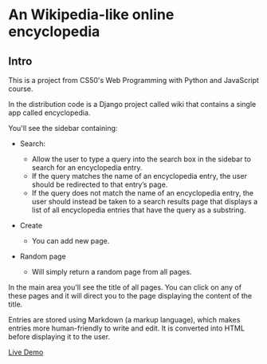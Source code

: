 # An Wikipedia-like online encyclopedia

## Intro
This is a project from CS50's Web Programming with Python and JavaScript course.

In the distribution code is a Django project called wiki that contains a single app called encyclopedia.


You'll see the sidebar containing:
- Search: 
  - Allow the user to type a query into the search box in the sidebar to search for an encyclopedia entry.
  - If the query matches the name of an encyclopedia entry, the user should be redirected to that entry’s page.
  - If the query does not match the name of an encyclopedia entry, the user should instead be taken to a search results page that displays a list of all encyclopedia entries that have the query as a substring.

- Create
  - You can add new page.

- Random page 
  - Will simply return a random page from all pages. 
  
In the main area you'll see the title of all pages. You can click on any of these pages and it will direct you to the page displaying the content of the title.

Entries are stored using Markdown (a markup language), which makes entries more human-friendly to write and edit. It is converted into HTML before displaying it to the user.

<a href="https://wiki-like.herokuapp.com/">Live Demo</a>